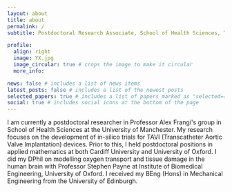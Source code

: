 ```yaml
---
layout: about
title: about
permalink: /
subtitle: Postdoctoral Research Associate, School of Health Sciences, The University of Manchester

profile:
  align: right
  image: YX.jpg
  image_circular: true # crops the image to make it circular
  more_info:

news: false # includes a list of news items
latest_posts: false # includes a list of the newest posts
selected_papers: true # includes a list of papers marked as "selected={true}"
social: true # includes social icons at the bottom of the page
---
```


I am currently a postdoctoral researcher in Professor Alex Frangi's group in School of Health Sciences at the University of Manchester. My research focuses on the development of in-silico trials for TAVI (Transcatheter Aortic Valve Implantation) devices. Prior to this, I held postdoctoral positions in applied mathematics at both Cardiff University and University of Oxford. I did my DPhil on modelling oxygen transport and tissue damage in the human brain with Professor Stephen Payne at Institute of Biomedical Engineering, University of Oxford. I received my BEng (Hons) in Mechanical Engineering from the University of Edinburgh.
